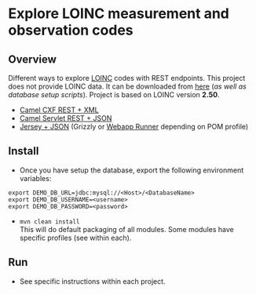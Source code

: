 # Explore LOINC measurement and observation codes
## Overview
Different ways to explore [LOINC](https://loinc.org) codes with REST endpoints. This project does not provide LOINC data. It can be downloaded from [here](https://loinc.org/downloads) (_as well as database setup scripts_). Project is based on LOINC version **2.50**.

* [Camel CXF REST + XML](camel-cxf)
* [Camel Servlet REST + JSON](camel-java-routes)
* [Jersey + JSON](jersey) (Grizzly or [Webapp Runner](https://github.com/jsimone/webapp-runner) depending on POM profile)

## Install
* Once you have setup the database, export the following environment variables:
```
export DEMO_DB_URL=jdbc:mysql://<Host>/<DatabaseName>
export DEMO_DB_USERNAME=<username>
export DEMO_DB_PASSWORD=<password>
```
* `mvn clean install`  
This will do default packaging of all modules. Some modules have specific profiles (see within each).

## Run
* See specific instructions within each project.

